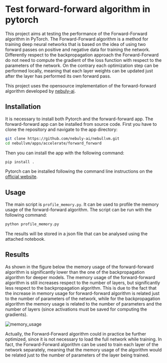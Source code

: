 # Test forward-forward algorithm in pytorch

This project aims at testing the performance of the Forward-Forward algorithm in PyTorch. The Forward-Forward algorithm is a method for training deep neural networks that is based on the idea of using two forward passes on positive and negative data for training the network. Differently respect to the backpropagation approach the Forward-Forward do not need to compute the gradient of the loss function with respect to the parameters of the network. On the contrary each optimization step can be performed locally, meaning that each layer weights can be updated just after the layer has performed its own forward pass.

This project uses the opensource implementation of the forward-forward algorithm developed by [nebuly-ai](https://github.com/nebuly-ai/nebullvm/tree/main/apps/accelerate/forward_forward).

## Installation
It is necessary to install both Pytorch and the forward-forward app. The forward-forward app can be installed from source code. First you have to clone the repository and navigate to the app directory:

```bash
git clone https://github.com/nebuly-ai/nebullvm.git
cd nebullvm/apps/accelerate/forward_forward
```

Then you can install the app with the following command:

```bash 
pip install .
```

Pytorch can be installed following the command line instructions on the [official website](https://pytorch.org/get-started/locally/).

## Usage

The main script is `profile_memory.py`. It can be used to profile the memory usage of the forward-forward algorithm. The script can be run with the following command:

```bash
python profile_memory.py
```

The results will be stored in a json file that can be analysed using the attached notebook.

## Results

As shown in the figure below the memory usage of the forward-forward algorithm is significantly lower than the one of the backpropagation algorithm for deeper models. The memory usage of the forward-forward algorithm is still increases respect to the number of layers, but significantly less respect to the backpropagation algorithm. This is due to the fact that the increase in memory usage for forward-forward algorithm is related just to the number of parameters of the network, while for the backpropagation algorithm the memory usage is related to the number of parameters and the number of layers (since activations must be saved for computing the gradients).

![memory_usage](memory_usage.png)

Actually, the Forward-Forward algorithm could in practice be further optimized, since it is not necessary to load the full network while training. In fact, the Forward-Forward algorithm can be used to train each layer of the network separately, meaning that the memory usage of the algorithm would be related just to the number of parameters of the layer being trained.
